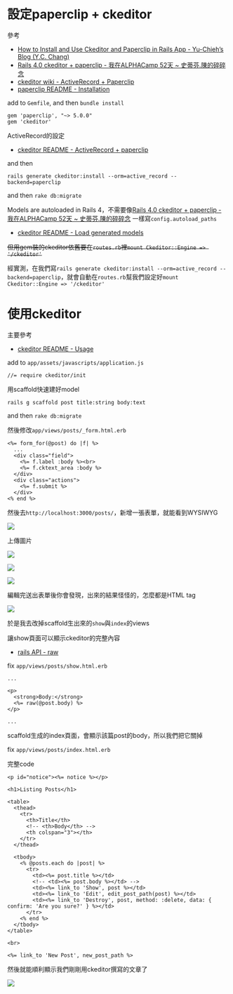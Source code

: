 # 設定paperclip + ckeditor

參考
- [How to Install and Use Ckeditor and Paperclip in Rails App - Yu-Chieh’s Blog (Y.C. Chang)](http://andystu.github.io/blog/2015/02/26/how-to-install-and-use-ckeditor-and-paperclip-in-rails-app/)
- [Rails 4.0 ckeditor + paperclip - 我在ALPHACamp 52天 ~ 史蒂芬.陳的碎碎念](http://stevenchentw.blogspot.tw/2016/04/rails-40-ckeditor-paperclip-alphacamp-52.html)
- [ckeditor wiki - ActiveRecord + Paperclip](https://github.com/galetahub/ckeditor/wiki/Installation:-ActiveRecord#activerecord--paperclip)
- [paperclip README - Installation](https://github.com/thoughtbot/paperclip#installation)

add to `Gemfile`, and then `bundle install`
```
gem 'paperclip', "~> 5.0.0"
gem 'ckeditor'
```

ActiveRecord的設定
- [ckeditor README - ActiveRecord + paperclip](https://github.com/galetahub/ckeditor#activerecord--paperclip)

and then

```
rails generate ckeditor:install --orm=active_record --backend=paperclip
```

and then `rake db:migrate`

Models are autoloaded in Rails 4，不需要像[Rails 4.0 ckeditor + paperclip - 我在ALPHACamp 52天 ~ 史蒂芬.陳的碎碎念](http://stevenchentw.blogspot.tw/2016/04/rails-40-ckeditor-paperclip-alphacamp-52.html) 一樣寫`config.autoload_paths`
- [ckeditor README - Load generated models](https://github.com/galetahub/ckeditor#load-generated-models)

~~但用gem裝的ckeditor依舊要在`routes.rb`裡`mount Ckeditor::Engine => '/ckeditor'`~~

經實測，在我們寫`rails generate ckeditor:install --orm=active_record --backend=paperclip`，就會自動在`routes.rb`幫我們設定好`mount Ckeditor::Engine => '/ckeditor'`

# 使用ckeditor

主要參考
- [ckeditor README - Usage](https://github.com/galetahub/ckeditor#usage)

add to `app/assets/javascripts/application.js`

```
//= require ckeditor/init
```

用scaffold快速建好model

```
rails g scaffold post title:string body:text
```

and then `rake db:migrate`

然後修改`app/views/posts/_form.html.erb`

```
<%= form_for(@post) do |f| %>
  ...
  <div class="field">
    <%= f.label :body %><br>
    <%= f.cktext_area :body %>
  </div>
  <div class="actions">
    <%= f.submit %>
  </div>
<% end %>

```

然後去`http://localhost:3000/posts/`，新增一張表單，就能看到WYSIWYG

![](./img/ckeditor_1.png)

上傳圖片

![](./img/upload_img_1.png)

![](./img/upload_img_2.png)

![](./img/ckeditor_2.png)


編輯完送出表單後你會發現，出來的結果怪怪的，怎麼都是HTML tag

![](./img/ckeditor_output.png)

於是我去改掉scaffold生出來的`show`與`index`的views

讓show頁面可以顯示ckeditor的完整內容
- [rails API - raw](http://api.rubyonrails.org/classes/ActionView/Helpers/OutputSafetyHelper.html#method-i-raw)


fix `app/views/posts/show.html.erb`

```
...

<p>
  <strong>Body:</strong>
  <%= raw(@post.body) %>
</p>

...
```

scaffold生成的index頁面，會顯示該篇post的body，所以我們把它關掉

fix `app/views/posts/index.html.erb`

完整code
```
<p id="notice"><%= notice %></p>

<h1>Listing Posts</h1>

<table>
  <thead>
    <tr>
      <th>Title</th>
      <!-- <th>Body</th> -->
      <th colspan="3"></th>
    </tr>
  </thead>

  <tbody>
    <% @posts.each do |post| %>
      <tr>
        <td><%= post.title %></td>
        <!-- <td><%= post.body %></td> -->
        <td><%= link_to 'Show', post %></td>
        <td><%= link_to 'Edit', edit_post_path(post) %></td>
        <td><%= link_to 'Destroy', post, method: :delete, data: { confirm: 'Are you sure?' } %></td>
      </tr>
    <% end %>
  </tbody>
</table>

<br>

<%= link_to 'New Post', new_post_path %>
```

然後就能順利顯示我們剛剛用ckeditor撰寫的文章了

![](./img/ckeditor_output_2.png)
